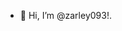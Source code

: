 - 👋 Hi, I’m @zarley093!. 
<!---
zarley093/zarley093 is a ✨ special ✨ repository because its `README.md` (this file) appears on your GitHub profile.
You can click the Preview link to take a look at your changes.
--->

